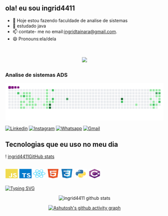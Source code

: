## ola! eu sou ingrid4411
- 🔭 Hoje estou fazendo faculdade de analise de sistemas
- 🌱 estudado java
- 📫 contate- me no email:ingridtainara@gmail.com.
- 😄 Pronouns:ela/dela


<h1 align="center">
    <img src="https://readme-typing-svg.herokuapp.com/?font=Righteous&size=35&center=true&vCenter=true&width=500&height=70&duration=4000&lines=Olá!+👋;+Sou+ingrid+tainara+ADS!;" 
</h1>

<h3>Analise de sistemas ADS </h3>


![snake gif](https://github.com/juninho15830/juninho15830/blob/output/github-contribution-grid-snake.gif)



[![Linkedin](https://img.shields.io/badge/LinkedIn-0077B5?style=for-the-badge&logo=linkedin&logoColor=white)](https://www.linkedin.com/ingridtainaradasilvamoura/)
[![Instagram](https://img.shields.io/badge/Instagram-E4405F?style=for-the-badge&logo=instagram&logoColor=white)](https://www.instagram.com/ingridtainara1234567/)
[![Whatsapp](https://img.shields.io/badge/WhatsApp-25D366?style=for-the-badge&logo=whatsapp&logoColor=white)](https://wa.me/5521969552268)
[![Gmail](https://img.shields.io/badge/Gmail-D14836?style=for-the-badge&logo=gmail&logoColor=white)](mailto:ingridtainarasm@gmail.com)



## Tecnologias que eu uso no meu dia

! [ingrid4411GitHub stats](https://github-readme-stats.vercel.app/api/top-langs/?username=ingrid4411&hide=HTML&langs_count=8&layout=compact&theme=react&border_radius=10&size_weight=0.5&count_weight=0.5&exclude_repo=github-readme-stats)

<div style="display: inline_block"><br>
  <img align="center" alt="Rafa-Js" height="30" width="40" src="https://raw.githubusercontent.com/devicons/devicon/master/icons/javascript/javascript-plain.svg">
  <img align="center" alt="Rafa-Ts" height="30" width="40" src="https://raw.githubusercontent.com/devicons/devicon/master/icons/typescript/typescript-plain.svg">
  <img align="center" alt="Rafa-React" height="30" width="40" src="https://raw.githubusercontent.com/devicons/devicon/master/icons/react/react-original.svg">
  <img align="center" alt="Rafa-HTML" height="30" width="40" src="https://raw.githubusercontent.com/devicons/devicon/master/icons/html5/html5-original.svg">
  <img align="center" alt="Rafa-CSS" height="30" width="40" src="https://raw.githubusercontent.com/devicons/devicon/master/icons/css3/css3-original.svg">
  <img align="center" alt="Rafa-Python" height="30" width="40" src="https://raw.githubusercontent.com/devicons/devicon/master/icons/python/python-original.svg">
  <img align="center" alt="Rafa-Csharp" height="30" width="40" src="https://raw.githubusercontent.com/devicons/devicon/master/icons/csharp/csharp-original.svg">
</div>

###
[![Typing SVG](https://readme-typing-svg.herokuapp.com/?color=00bfbf&size=35&center=true&vCenter=true&width=1000&lines=HELLO,+MY+NAME+is+ingrid+tainara;I+estudo+analise+de+sistems+ADS+at+fasul;Be+Welcome!+:%29)](https://git.io/typing-svg) 

<div align="center">  
  <img width="49%" height="195px" src="https://github-readme-stats.vercel.app/api?username=ingrid4411&show_icons=true&count_private=true&hide_border=true&title_color=00bfbf&icon_color=00bfbf&text_color=c9d1d9&bg_color=0d1117" alt="ingrid4411 github stats"/> 

[![Ashutosh's github activity graph](https://github-readme-activity-graph.vercel.app/graph?username=ingrid4411&bg_color=000000&color=15e5a6&line=07e9a5&point=0a855c&area=true&hide_border=true)](https://github.com/ashutosh00710/github-readme-activity-graph)


